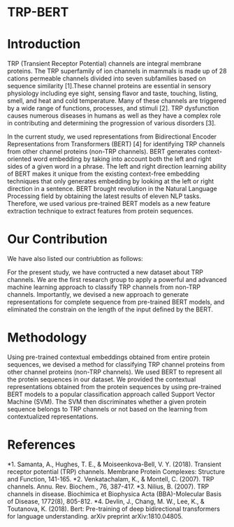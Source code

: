 # TRP-BERT
# Introduction
TRP (Transient Receptor Potential) channels are integral membrane proteins. The TRP superfamily of ion channels in mammals is made up of 28 cations permeable channels divided into seven subfamilies based on sequence similarity [1].These channel proteins are essential in sensory physiology including eye sight, sensing flavor and taste, touching, listing, smell, and heat and cold temperature. Many of these channels are triggered by a wide range of functions, processes, and stimuli [2]. TRP dysfunction causes numerous diseases in humans as well as they have a complex role in contributing and determining the progression of various disorders [3].

In the current study, we used representations from Bidirectional Encoder Representations from Transformers (BERT) [4] for identifying TRP channels from other channel proteins (non-TRP channels). BERT generates context-oriented word embedding by taking into account both the left and right sides of a given word in a phrase. The left and right direction learning ability of BERT makes it unique from the existing context-free embedding techniques that only generates embedding by looking at the left or right direction in a sentence. BERT brought revolution in the Natural Language Processing field by obtaining the latest results of eleven NLP tasks. Therefore, we used various pre-trained BERT models as a new feature extraction technique to extract features from protein sequences.

# Our Contribution
We have also listed our contriubtion as follows:

For the present study, we have contructed a new dataset about TRP channels.
We are the first research group to apply a powerful and advanced machine learning approach to classify TRP channels from non-TRP channels.
Importantly, we devised a new approach to generate representations for complete sequence from pre-trained BERT models, and eliminated the constrain on the length of the input defined by the BERT.

# Methodology
Using pre-trained contextual embeddings obtained from entire protein sequences, we devised a method for classifying TRP channel proteins from other channel proteins (non-TRP channels). We used BERT to represent all the protein sequences in our dataset. We provided the contextual representations obtained from the protein sequences by using pre-trained BERT models to a popular classification approach called Support Vector Machine (SVM). The SVM then discriminates whether a given protein sequence belongs to TRP channels or not based on the learning from contextualized representations.

# References
*1. Samanta, A., Hughes, T. E., & Moiseenkova-Bell, V. Y. (2018). Transient receptor potential (TRP) channels. Membrane Protein Complexes: Structure and Function, 141-165.
*2. Venkatachalam, K., & Montell, C. (2007). TRP channels. Annu. Rev. Biochem., 76, 387-417.
*3. Nilius, B. (2007). TRP channels in disease. Biochimica et Biophysica Acta (BBA)-Molecular Basis of Disease, 1772(8), 805-812.
*4. Devlin, J., Chang, M. W., Lee, K., & Toutanova, K. (2018). Bert: Pre-training of deep bidirectional transformers for language understanding. arXiv preprint arXiv:1810.04805.
